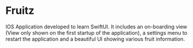 # Fruitz
IOS Application developed to learn SwiftUI. It includes an on-boarding view (View only shown on the first startup of the application), a settings menu to restart the application and a beautiful UI showing various fruit information.
